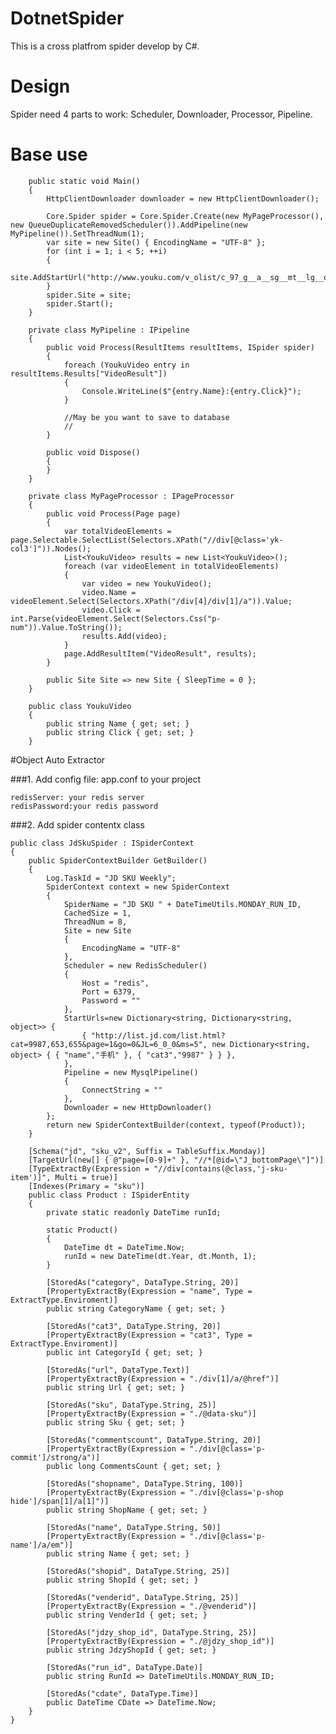 # DotnetSpider
This is a cross platfrom spider develop by C#.

# Design
Spider need 4 parts to work: Scheduler, Downloader, Processor, Pipeline.

# Base use

		public static void Main()
		{
			HttpClientDownloader downloader = new HttpClientDownloader();

			Core.Spider spider = Core.Spider.Create(new MyPageProcessor(), new QueueDuplicateRemovedScheduler()).AddPipeline(new MyPipeline()).SetThreadNum(1);
			var site = new Site() { EncodingName = "UTF-8" };
			for (int i = 1; i < 5; ++i)
			{
				site.AddStartUrl("http://www.youku.com/v_olist/c_97_g__a__sg__mt__lg__q__s_1_r_0_u_0_pt_0_av_0_ag_0_sg__pr__h__d_1_p_1.html");
			}
			spider.Site = site;
			spider.Start();
		}

		private class MyPipeline : IPipeline
		{
			public void Process(ResultItems resultItems, ISpider spider)
			{
				foreach (YoukuVideo entry in resultItems.Results["VideoResult"])
				{
					Console.WriteLine($"{entry.Name}:{entry.Click}");
				}

				//May be you want to save to database
				// 
			}

			public void Dispose()
			{
			}
		}

		private class MyPageProcessor : IPageProcessor
		{
			public void Process(Page page)
			{
				var totalVideoElements = page.Selectable.SelectList(Selectors.XPath("//div[@class='yk-col3']")).Nodes();
				List<YoukuVideo> results = new List<YoukuVideo>();
				foreach (var videoElement in totalVideoElements)
				{
					var video = new YoukuVideo();
					video.Name = videoElement.Select(Selectors.XPath("/div[4]/div[1]/a")).Value;
					video.Click = int.Parse(videoElement.Select(Selectors.Css("p-num")).Value.ToString());
					results.Add(video);
				}
				page.AddResultItem("VideoResult", results);
			}

			public Site Site => new Site { SleepTime = 0 };
		}

		public class YoukuVideo
		{
			public string Name { get; set; }
			public string Click { get; set; }
		}
	
#Object Auto Extractor

###1. Add config file: app.conf to your project
    
	redisServer: your redis server
	redisPassword:your redis password

###2. Add spider contentx class

	public class JdSkuSpider : ISpiderContext
	{
		public SpiderContextBuilder GetBuilder()
		{
			Log.TaskId = "JD SKU Weekly";
			SpiderContext context = new SpiderContext
			{
				SpiderName = "JD SKU " + DateTimeUtils.MONDAY_RUN_ID,
				CachedSize = 1,
				ThreadNum = 8,
				Site = new Site
				{
					EncodingName = "UTF-8"
				},
				Scheduler = new RedisScheduler()
				{
					Host = "redis",
					Port = 6379,
					Password = ""
				},
				StartUrls=new Dictionary<string, Dictionary<string, object>> {
					{ "http://list.jd.com/list.html?cat=9987,653,655&page=1&go=0&JL=6_0_0&ms=5", new Dictionary<string, object> { { "name","手机" }, { "cat3","9987" } } },
				},
				Pipeline = new MysqlPipeline()
				{
					ConnectString = ""
				},
				Downloader = new HttpDownloader()
			};
			return new SpiderContextBuilder(context, typeof(Product));
		}

		[Schema("jd", "sku_v2", Suffix = TableSuffix.Monday)]
		[TargetUrl(new[] { @"page=[0-9]+" }, "//*[@id=\"J_bottomPage\"]")]
		[TypeExtractBy(Expression = "//div[contains(@class,'j-sku-item')]", Multi = true)]
		[Indexes(Primary = "sku")]
		public class Product : ISpiderEntity
		{
			private static readonly DateTime runId;

			static Product()
			{
				DateTime dt = DateTime.Now;
				runId = new DateTime(dt.Year, dt.Month, 1);
			}

			[StoredAs("category", DataType.String, 20)]
			[PropertyExtractBy(Expression = "name", Type = ExtractType.Enviroment)]
			public string CategoryName { get; set; }

			[StoredAs("cat3", DataType.String, 20)]
			[PropertyExtractBy(Expression = "cat3", Type = ExtractType.Enviroment)]
			public int CategoryId { get; set; }

			[StoredAs("url", DataType.Text)]
			[PropertyExtractBy(Expression = "./div[1]/a/@href")]
			public string Url { get; set; }

			[StoredAs("sku", DataType.String, 25)]
			[PropertyExtractBy(Expression = "./@data-sku")]
			public string Sku { get; set; }

			[StoredAs("commentscount", DataType.String, 20)]
			[PropertyExtractBy(Expression = "./div[@class='p-commit']/strong/a")]
			public long CommentsCount { get; set; }

			[StoredAs("shopname", DataType.String, 100)]
			[PropertyExtractBy(Expression = "./div[@class='p-shop hide']/span[1]/a[1]")]
			public string ShopName { get; set; }

			[StoredAs("name", DataType.String, 50)]
			[PropertyExtractBy(Expression = "./div[@class='p-name']/a/em")]
			public string Name { get; set; }

			[StoredAs("shopid", DataType.String, 25)]
			public string ShopId { get; set; }

			[StoredAs("venderid", DataType.String, 25)]
			[PropertyExtractBy(Expression = "./@venderid")]
			public string VenderId { get; set; }

			[StoredAs("jdzy_shop_id", DataType.String, 25)]
			[PropertyExtractBy(Expression = "./@jdzy_shop_id")]
			public string JdzyShopId { get; set; }

			[StoredAs("run_id", DataType.Date)]
			public string RunId => DateTimeUtils.MONDAY_RUN_ID;

			[StoredAs("cdate", DataType.Time)]
			public DateTime CDate => DateTime.Now;
		}
	}

